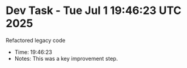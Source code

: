 # Dev Task - Tue Jul  1 19:46:23 UTC 2025
Refactored legacy code
- Time: 19:46:23
- Notes: This was a key improvement step.
